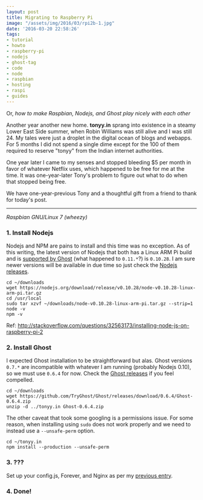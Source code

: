 ```yaml
---
layout: post
title: Migrating to Raspberry Pi
image: "/assets/img/2016/03/rpi2b-1.jpg"
date: '2016-03-20 22:58:26'
tags:
- tutorial
- howto
- raspberry-pi
- nodejs
- ghost-tag
- code
- node
- raspbian
- hosting
- raspi
- guides
---
```


Or, *how to make Raspbian, Nodejs, and Ghost play nicely with each other*

Another year another new home. **tonyy.in** sprang into existence in a steamy Lower East Side summer, when Robin Williams was still alive and I was still 24. My tales were just a droplet in the digital ocean of blogs and webapps. For 5 months I did not spend a single dime except for the 100 of them required to reserve "tonyy" from the Indian internet authorities.

One year later I came to my senses and stopped bleeding $5 per month in favor of whatever Netflix uses, which happened to be free for me at the time. It was one-year-later Tony's problem to figure out what to do when that stopped being free.

We have one-year-previous Tony and a thoughtful gift from a friend to thank for today's post.

---

*Raspbian GNU/Linux 7 (wheezy)*

### 1. Install Nodejs

Nodejs and NPM are pains to install and this time was no exception. As of this writing, the latest version of Nodejs that both has a Linux ARM Pi build and is [supported by Ghost](http://support.ghost.org/supported-node-versions/) (what happened to `0.11.*`?) is `0.10.28`. I am sure newer versions will be available in due time so just check the [Nodejs releases](https://nodejs.org/download/release/).

```
cd ~/downloads
wget https://nodejs.org/download/release/v0.10.28/node-v0.10.28-linux-arm-pi.tar.gz
cd /usr/local
sudo tar xzvf ~/downloads/node-v0.10.28-linux-arm-pi.tar.gz --strip=1
node -v
npm -v
```

Ref: http://stackoverflow.com/questions/32563173/installing-node-js-on-raspberry-pi-2

### 2. Install Ghost

I expected Ghost installation to be straightforward but alas. Ghost versions `0.7.*` are incompatible with whatever I am running (probably Nodejs 0.10), so we must use `0.6.4` for now. Check the [Ghost releases](https://github.com/TryGhost/Ghost/releases) if you feel compelled.

```
cd ~/downloads
wget https://github.com/TryGhost/Ghost/releases/download/0.6.4/Ghost-0.6.4.zip
unzip -d ../tonyy.in Ghost-0.6.4.zip
```

The other caveat that took some googling is a permissions issue. For some reason, when installing using `sudo` does not work properly and we need to instead use a `--unsafe-perm` option.

```
cd ~/tonyy.in
npm install --production --unsafe-perm
```

### 3. ???

Set up your config.js, Forever, and Nginx as per my [previous entry](http://tonyy.in/how-i-set-up-this-blog/).

### 4. Done!
